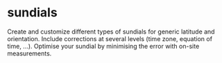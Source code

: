 # sundials
Create and customize different types of sundials for generic latitude and orientation. Include corrections at several levels (time zone, equation of time, ...). Optimise your sundial by minimising the error with on-site measurements.
